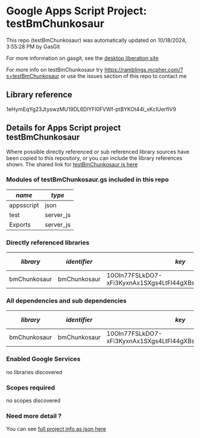 # Google Apps Script Project: testBmChunkosaur
This repo (testBmChunkosaur) was automatically updated on 10/18/2024, 3:55:28 PM by GasGit

For more information on gasgit, see the [desktop liberation site](https://ramblings.mcpher.com/drive-sdk-and-github/migrategasgit/ "desktop liberation")

For more info on testBmChunkosaur try https://ramblings.mcpher.com/?s=testBmChunkosaur or use the issues section of this repo to contact me
## Library reference
1eHymEqYg23JtyswzMU19DL6DlYFl0FVWf-ptBYKOt44l_xKcIUerflV9


## Details for Apps Script project testBmChunkosaur
Where possible directly referenced or sub referenced library sources have been copied to this repository, or you can include the library references shown. 
The shared link for [testBmChunkosaur is here](https://script.google.com/d/1eHymEqYg23JtyswzMU19DL6DlYFl0FVWf-ptBYKOt44l_xKcIUerflV9/edit?usp=sharing "open in the GAS IDE")

### Modules of testBmChunkosaur.gs included in this repo
*name*|*type*
--- | --- 
appsscript| json
test| server_js
Exports| server_js
### Directly referenced libraries
*library*|*identifier*|*key*|*version*|*dev mode*|*source*|
--- | --- | --- | --- | --- | --- 
bmChunkosaur| bmChunkosaur|10Oln77FSLkDO7-xFi3KyxnAx1SXgs4LtFl44gXBs7a7ltWXFLwc1nMbn|1|no|[here](libraries/bmChunkosaur "library source")
### All dependencies and sub dependencies
*library*|*identifier*|*key*|*version*|*dev mode*|*source*|
--- | --- | --- | --- | --- | --- 
bmChunkosaur| bmChunkosaur|10Oln77FSLkDO7-xFi3KyxnAx1SXgs4LtFl44gXBs7a7ltWXFLwc1nMbn|1|no|[here](libraries/bmChunkosaur "library source")
### Enabled Google Services
no libraries discovered
### Scopes required
no scopes discovered
### Need more detail ?
You can see [full project info as json here](info.json)
